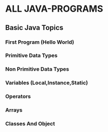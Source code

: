 #  ALL JAVA-PROGRAMS
## Basic Java Topics
### First Program (Hello World)
### Primitive Data Types
### Non Primitive Data Types
### Variables (Local,Instance,Static)
### Operators
### Arrays
### Classes And Object

